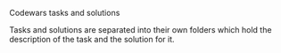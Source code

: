 Codewars tasks and solutions

Tasks and solutions are separated into their own folders which hold the description of the task and the solution for it. 
